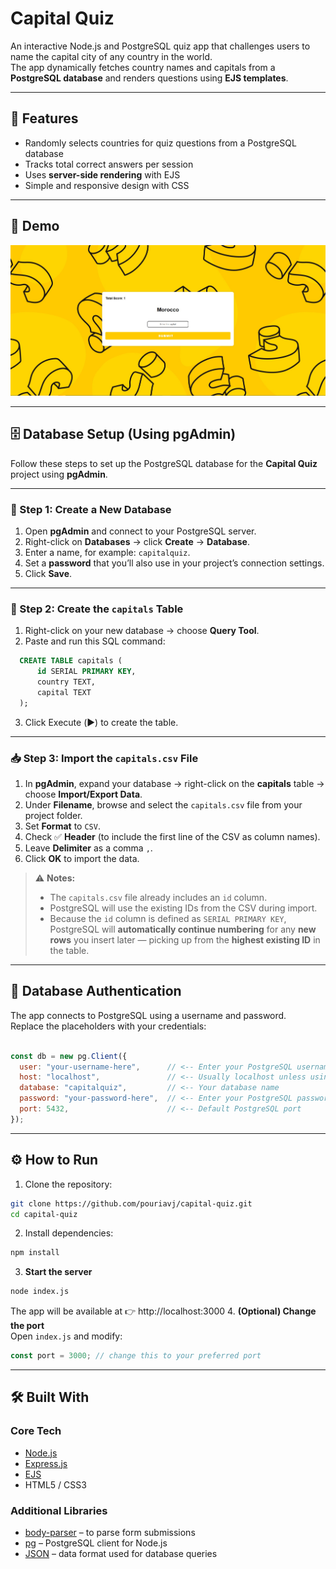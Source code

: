 # Capital Quiz

An interactive Node.js and PostgreSQL quiz app that challenges users to name the capital city of any country in the world.  
The app dynamically fetches country names and capitals from a **PostgreSQL database** and renders questions using **EJS templates**.

---

## 🚀 Features

- Randomly selects countries for quiz questions from a PostgreSQL database  
- Tracks total correct answers per session  
- Uses **server-side rendering** with EJS  
- Simple and responsive design with CSS  

---
## 📸 Demo

![Capital Quiz Demo](./capitalQuiz.jpg)  


---

## 🗄️ Database Setup (Using pgAdmin)

Follow these steps to set up the PostgreSQL database for the **Capital Quiz** project using **pgAdmin**.

---

### 🧩 Step 1: Create a New Database
1. Open **pgAdmin** and connect to your PostgreSQL server.  
2. Right-click on **Databases** → click **Create** → **Database**.  
3. Enter a name, for example: `capitalquiz`.  
4. Set a **password** that you’ll also use in your project’s connection settings.  
5. Click **Save**.

---

### 🧱 Step 2: Create the `capitals` Table
1. Right-click on your new database → choose **Query Tool**.  
2. Paste and run this SQL command:
 ```sql
   CREATE TABLE capitals (
       id SERIAL PRIMARY KEY,
       country TEXT,
       capital TEXT
   );
 ```
3. Click Execute (▶️) to create the table.
---
### 📥 Step 3: Import the `capitals.csv` File

1. In **pgAdmin**, expand your database → right-click on the **capitals** table → choose **Import/Export Data**.  
2. Under **Filename**, browse and select the `capitals.csv` file from your project folder.  
3. Set **Format** to `CSV`.  
4. Check ✅ **Header** (to include the first line of the CSV as column names).  
5. Leave **Delimiter** as a comma `,`.  
6. Click **OK** to import the data.


> ⚠️ **Notes:**
> - The `capitals.csv` file already includes an `id` column.  
> - PostgreSQL will use the existing IDs from the CSV during import.  
> - Because the `id` column is defined as `SERIAL PRIMARY KEY`, PostgreSQL will **automatically continue numbering** for any **new rows** you insert later — picking up from the **highest existing ID** in the table.

---
## 🔑 Database Authentication

The app connects to PostgreSQL using a username and password.  
Replace the placeholders with your credentials:

```js

const db = new pg.Client({
  user: "your-username-here",      // <-- Enter your PostgreSQL username here
  host: "localhost",               // <-- Usually localhost unless using a remote DB
  database: "capitalquiz",         // <-- Your database name
  password: "your-password-here",  // <-- Enter your PostgreSQL password here
  port: 5432,                      // <-- Default PostgreSQL port
});


```
---

## ⚙️ How to Run

1. Clone the repository:
```bash
git clone https://github.com/pouriavj/capital-quiz.git
cd capital-quiz
```
2. Install dependencies:
```bash
npm install
```
3. **Start the server**
```bash
node index.js
```
The app will be available at 👉 http://localhost:3000
4. **(Optional) Change the port**<br/>
Open `index.js` and modify:
```javascript
const port = 3000; // change this to your preferred port
```
---
## 🛠️ Built With

### Core Tech
- [Node.js](https://nodejs.org/)  
- [Express.js](https://expressjs.com/)  
- [EJS](https://ejs.co/)  
- HTML5 / CSS3  

### Additional Libraries
- [body-parser](https://www.npmjs.com/package/body-parser) – to parse form submissions  
- [pg](https://www.npmjs.com/package/pg) – PostgreSQL client for Node.js  
- [JSON](https://www.json.org/json-en.html) – data format used for database queries  





